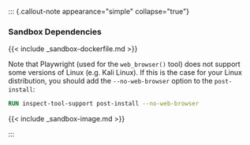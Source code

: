 

::: {.callout-note appearance="simple" collapse="true"}
### Sandbox Dependencies

{{< include _sandbox-dockerfile.md >}}

Note that Playwright (used for the `web_browser()` tool) does not support some versions of Linux (e.g. Kali Linux). If this is the case for your Linux distribution, you should add the `--no-web-browser` option to the `post-install`:

```Dockerfile
RUN inspect-tool-support post-install --no-web-browser
```

{{< include _sandbox-image.md >}}

:::

